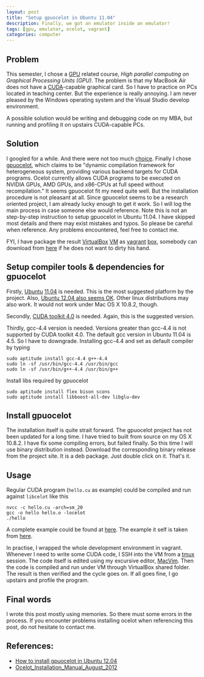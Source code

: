 ```yaml
---
layout: post
title: "Setup gpuocelot in Ubuntu 11.04"
description: Finally, we got an emulator inside an emulator!
tags: [gpu, emulator, ocelot, vagrant]
categories: computer
---
```


## Problem

This semester, I chose a [GPU][] related course, *High parallel computing
on Graphical Processing Units (GPU)*. The problem is that my MacBook Air
does not have a [CUDA][]-capable graphical card. So I have to practice on
PCs located in teaching center. But the experience is really annoying. I
am never pleased by the Windows operating system and the Visual Studio
develop environment.

A possible solution would be writing and debugging code on my MBA, but
running and profiling it on upstairs CUDA-capable PCs.

## Solution

I googled for a while. And there were not too much [choice][]. Finally I
chose [gpuocelot][], which claims to be "dynamic compilation framework for
heterogeneous system, providing various backend targets for CUDA
programs.  Ocelot currently allows CUDA programs to be executed on
NVIDIA GPUs, AMD GPUs, and x86-CPUs at full speed without
recompilation." It seems gpuocelot fit my need quite well. But the
installation procedure is not pleasant at all. Since gpuocelot seems to
be a research oriented project, I am already lucky enough to get it
work.  So I will log the main process in case someone else would
reference. Note this is not an step-by-step instruction to setup
gpuocelot in Ubuntu 11.04. I have skipped most details and there may
exist mistakes and typos. So please be careful when reference. Any
problems encountered, feel free to contact me.

FYI, I have package the result [VirtualBox][] [VM][] as [vagrant][]
[box][], somebody can download from [here][box download] if he does not
want to dirty his hand.


## Setup compiler tools & dependencies for gpuocelot

Firstly, [Ubuntu][] [11.04][] is needed. This is the most suggested platform
by the project. Also, [Ubuntu 12.04 also seems OK][1204]. Other linux
distributions may also work. It would not work under Mac OS X 10.8.2,
though.

Secondly, [CUDA toolkit 4.0][] is needed. Again, this is the suggested
version.

Thirdly, gcc-4.4 version is needed. Versions greater than gcc-4.4 is not
supported by CUDA toolkit 4.0. The default gcc version in Ubuntu 11.04
is 4.5. So I have to downgrade. Installing gcc-4.4 and set as default
compiler by typing

    sudo aptitude install gcc-4.4 g++-4.4
    sudo ln -sf /usr/bin/gcc-4.4 /usr/bin/gcc
    sudo ln -sf /usr/bin/g++-4.4 /usr/bin/g++

Install libs required by gpuocelot

    sudo aptitude install flex bison scons
    sudo aptitude install libboost-all-dev libglu-dev

## Install gpuocelot

The installation itself is quite strait forward. The gpuocelot project
has not been updated for a long time. I have tried to built from source
on my OS X 10.8.2. I have fix some compiling errors, but failed finally.
So this time I will use binary distribution instead. Download the
corresponding binary release from the project site. It is a deb package.
Just double click on it. That's it.

## Usage

Regular CUDA program (`hello.cu` as example) could be compiled and run
against `libcelot` like this

    nvcc -c hello.cu -arch=sm_20
    gcc -o hello hello.o -locelot
    ./hello

A complete example could be found at [here][example]. The example it
self is taken from [here][1204].

In practise, I wrapped the whole development environment in vagrant.
Whenever I need to write some CUDA code, I SSH into the VM from a
[tmux][] session. The code itself is edited using my excursive editor,
[MacVim][]. Then the code is compiled and run under VM through VirtualBox
shared folder. The result is then verified and the cycle goes on. If all
goes fine, I go upstairs and profile the program.

## Final words

I wrote this post mostly using memories. So there must some errors in
the process. If you encounter problems installing ocelot when
referencing this post, do not hesitate to contact me.

## References:

* [How to install gpuocelot in Ubuntu 12.04][1204]
* [Ocelot_Installation_Manual_August_2012][]


[1204]: http://barefeg.wordpress.com/2012/06/16/how-to-install-gpuocelot-in-ubuntu-12-04/
[GPU]: http://en.wikipedia.org/wiki/Graphics_processing_unit
[CUDA]: http://en.wikipedia.org/wiki/CUDA
[choice]: http://stackoverflow.com/questions/3087361/gpu-emulator-for-cuda-programming-without-the-hardware
[gpuocelot]: http://code.google.com/p/gpuocelot/
[VirtualBox]: https://www.virtualbox.org/
[VM]: http://en.wikipedia.org/wiki/Virtual_machine
[vagrant]: http://www.vagrantup.com/
[box]: http://docs.vagrantup.com/v1/docs/boxes.html
[box download]: http://google.com
[ubuntu]: http://www.ubuntu.com/
[11.04]: http://releases.ubuntu.com/11.04/
[CUDA toolkit 4.0]: https://developer.nvidia.com/cuda-toolkit-40
[example]: https://github.com/autozimu/ECE709/tree/master/hello
[tmux]: http://tmux.sourceforge.net/
[MacVim]: http://code.google.com/p/macvim/
[Ocelot_Installation_Manual_August_2012]: http://code.google.com/p/gpuocelot/downloads/detail?name=Ocelot_Installation_Manual_August_2012.pdf&can=2&q=
